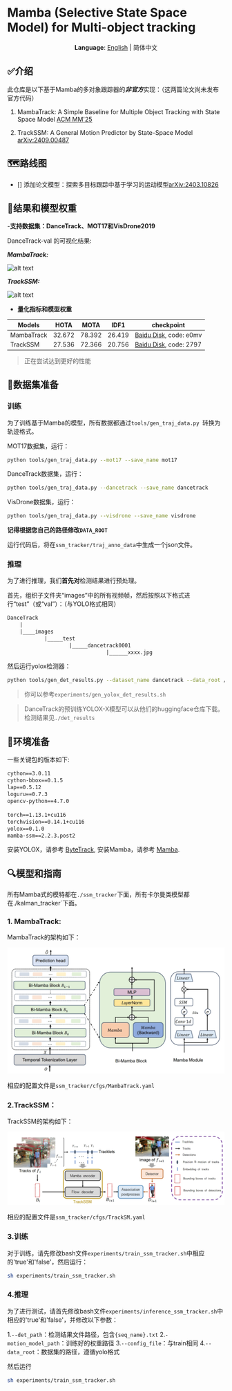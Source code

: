 # Mamba (Selective State Space Model) for Multi-object tracking 

<div align="center">

**Language**: [English](README.md) | 简体中文

</div>

## ✅介绍

此仓库是以下基于Mamba的多对象跟踪器的***非官方***实现：（这两篇论文尚未发布官方代码）

1. MambaTrack: A Simple Baseline for Multiple Object Tracking with State Space Model [ACM MM'25](http://arxiv.org/abs/2408.09178)

2. TrackSSM: A General Motion Predictor by State-Space Model [arXiv:2409.00487](http://arxiv.org/abs/2409.00487)

## 🗺️路线图

- [] 添加论文模型：探索多目标跟踪中基于学习的运动模型[arXiv:2403.10826](http://arxiv.org/abs/2403.10826)

## 🏃结果和模型权重

-**支持数据集：DanceTrack、MOT17和VisDrone2019**

DanceTrack-val 的可视化结果:

***MambaTrack:***

![alt text](assets/mambatrack_demo.gif "title")

***TrackSSM:***

![alt text](assets/trackssm_demo.gif "title")

- **量化指标和模型权重**

| Models | HOTA | MOTA | IDF1| checkpoint |
| ------ | ------ | ------ | ------ | ------ |
| MambaTrack | 32.672 | 78.392 | 26.419 | [Baidu Disk](https://pan.baidu.com/s/1QuMQV3iubDIkDUMExDcSOQ), code: e0mv | 
| TrackSSM | 27.536| 72.366 | 20.756 | [Baidu Disk](https://pan.baidu.com/s/1hHOkvhmICRC2zB0A-SJyDQ), code: 2797| 

> 正在尝试达到更好的性能

## 📑数据集准备

### 训练

为了训练基于Mamba的模型，所有数据都通过`tools/gen_traj_data.py `转换为轨迹格式。

MOT17数据集，运行：

```bash
python tools/gen_traj_data.py --mot17 --save_name mot17
```

DanceTrack数据集，运行：

```bash
python tools/gen_traj_data.py --dancetrack --save_name dancetrack
```

VisDrone数据集，运行：

```bash
python tools/gen_traj_data.py --visdrone --save_name visdrone
```

**记得根据您自己的路径修改`DATA_ROOT`**

运行代码后，将在`ssm_tracker/traj_anno_data`中生成一个json文件。

### 推理

为了进行推理，我们**首先对**检测结果进行预处理。

首先，组织子文件夹“images”中的所有视频帧，然后按照以下格式进行“test”（或“val”）：（与YOLO格式相同）

```
DanceTrack
    |
    |____images
            |_____test
                    |_____dancetrack0001
                                |______xxxx.jpg
```

然后运行yolox检测器：

```bash
python tools/gen_det_results.py --dataset_name dancetrack --data_root /data/datasets/DanceTrack/images/ --split val --exp_file yolox_exps/custom/yolox_x.py --model_path weights/yolox_dancetrack.pth.tar --generate_meta_data
```

> 你可以参考`experiments/gen_yolox_det_results.sh`

> DanceTrack的预训练YOLOX-X模型可以从他们的huggingface仓库下载。检测结果见`./det_results`

## 🔨环境准备

一些关键包的版本如下:

```
cython==3.0.11
cython-bbox==0.1.5
lap==0.5.12
loguru==0.7.3
opencv-python==4.7.0

torch==1.13.1+cu116
torchvision==0.14.1+cu116
yolox==0.1.0
mamba-ssm==2.2.3.post2
```

安装YOLOX，请参考 [ByteTrack](https://github.com/ifzhang/ByteTrack), 安装Mamba，请参考 [Mamba](https://github.com/state-spaces/mamba).


## 🔍模型和指南

所有Mamba式的模特都在`./ssm_tracker`下面，所有卡尔曼类模型都在./kalman_tracker`下面。

### 1. MambaTrack:

MambaTrack的架构如下：

![alt text](assets/mambatrack.png "title")

相应的配置文件是`ssm_tracker/cfgs/MambaTrack.yaml`

### 2.TrackSSM：

TrackSSM的架构如下：

![alt text](assets/trackssm.png "title")

相应的配置文件是`ssm_tracker/cfgs/TrackSM.yaml`

### 3.训练

对于训练，请先修改bash文件`experiments/train_ssm_tracker.sh`中相应的'true'和'false'，然后运行：

```bash
sh experiments/train_ssm_tracker.sh
```

### 4.推理

为了进行测试，请首先修改bash文件`experiments/inference_ssm_tracker.sh`中相应的'true'和'false'，并修改以下参数：

1.`--det_path`：检测结果文件路径，包含`{seq_name}.txt`
2.`-motion_model_path`：训练好的权重路径
3.`--config_file`：与train相同
4.`--data_root`：数据集的路径，遵循yolo格式

然后运行

```bash
sh experiments/train_ssm_tracker.sh
```